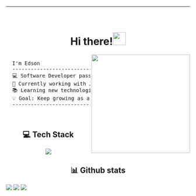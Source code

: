 <hr>
<br>
<h1 align="center"><b>Hi there!</b><img src="https://media.giphy.com/media/hvRJCLFzcasrR4ia7z/giphy.gif" width="35"></h1>
<img align="right" src="https://media.giphy.com/media/QvpqTCiEcwtvx6wwJK/giphy.gif" width="270" height="270" frameBorder="0" class="giphy-embed" allowFullScreen></img>

<!--
```

I'm Edson
---------------------------------------------------------------------------
💻 Software Developer passionate about technology.
🚀 Currently working with Java, C#, Python, Dart and SQL.
📚 Learning new technologies and best development practices.
💡 Goal: Keep growing as a developer and contribute to innovative projects.
---------------------------------------------------------------------------
```
-->
<pre>
    
  I'm Edson
  ---------------------------------------------------------------------------
  💻 Software Developer passionate about technology.
  🚀 Currently working with Java, C#, Python, Dart and SQL.
  📚 Learning new technologies and best development practices.
  💡 Goal: Keep growing as a developer and contribute to innovative projects.
  ---------------------------------------------------------------------------
</pre>
<br>

<div align="center">
  <h2>💻 Tech Stack</h2>
  <a href="https://skillicons.dev">
    <img src="https://skillicons.dev/icons?i=c,cs,dart,java,js,py,ts,dotnet,angular,bootstrap,fastapi,flutter,mongodb,mysql,git,github,docker,postman,vscode,linux&perline=10" />
  </a>
</div>

<div>
  <h2 align="center">📊 Github stats</h2> 
  
  [![](https://github-readme-stats.vercel.app/api?username=edson-06&show_icons=true&theme=material-palenight&hide_border=true&locale=en)](https://github.com/edson-06)
  [![](https://github-readme-streak-stats.herokuapp.com/?user=edson-06&theme=material-palenight&hide_border=true)](https://github.com/edson-06)
  ![](https://github-readme-stats.vercel.app/api/top-langs/?username=edson-06&theme=material-palenight&hide_border=true&include_all_commits=false&count_private=true&layout=compact)
</div>

<!-- <div align="center">
  <h2>🔝 Top Contributed Repo</h2>
  <img src="https://github-contributor-stats.vercel.app/api?username=edson-06&limit=5&theme=dark&combine_all_yearly_contributions=true">
</div> -->

<!-- <div align="center">
  <h2>🤝 Connect With Me</h2>
  <a href="https://www.linkedin.com/in/1010nishant/" target="blank">
    <img align="center" src="https://user-images.githubusercontent.com/88904952/234979284-68c11d7f-1acc-4f0c-ac78-044e1037d7b0.png" alt="linkedin" height="50" width="50" />
  </a> 
</div> -->

